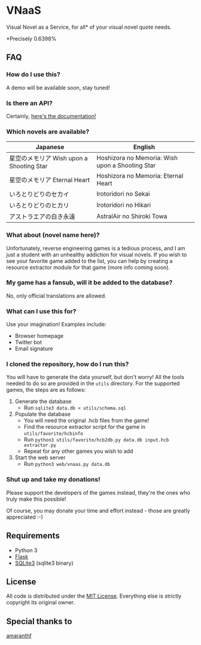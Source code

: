 # VNaaS

Visual Novel as a Service, for all\* of your visual novel quote needs.

\*Precisely 0.6398%

## FAQ

### How do I use this?

A demo will be available soon, stay tuned!

### Is there an API?

Certainly, [here's the documentation!](API.md)

### Which novels are available?

| Japanese                                 | English                                         |
|------------------------------------------|-------------------------------------------------|
| 星空のメモリア Wish upon a Shooting Star | Hoshizora no Memoria: Wish upon a Shooting Star |
| 星空のメモリア Eternal Heart             | Hoshizora no Memoria: Eternal Heart             |
| いろとりどりのセカイ                     | Irotoridori no Sekai                            |
| いろとりどりのヒカリ                     | Irotoridori no Hikari                           |
| アストラエアの白き永遠                   | AstralAir no Shiroki Towa                       |

### What about (novel name here)?

Unfortunately, reverse engineering games is a tedious process, and I am
just a student with an unhealthy addiction for visual novels. If you
wish to see your favorite game added to the list, you can help by creating
a resource extractor module for that game (more info coming soon).

### My game has a fansub, will it be added to the database?

No, only official translations are allowed.

### What can I use this for?

Use your imagination! Examples include:

- Browser homepage
- Twitter bot
- Email signature

### I cloned the repository, how do I run this?

You will have to generate the data yourself, but don't worry! All the tools
needed to do so are provided in the `utils` directory. For the supported games,
the steps are as follows:

1. Generate the database
    - Run `sqlite3 data.db < utils/schema.sql`
2. Populate the database
    - You will need the original .hcb files from the game!
    - Find the resource extractor script for the game in `utils/favorite/hcbinfo`
    - Run `python3 utils/favorite/hcb2db.py data.db input.hcb extractor.py`
    - Repeat for any other games you wish to add
3. Start the web server
    - Run `python3 web/vnaas.py data.db`

### Shut up and take my donations!

Please support the developers of the games instead, they're the ones who
truly make this possible!

Of course, you may donate your time and effort instead - those are greatly
appreciated :-)

## Requirements

- Python 3
- [Flask](http://flask.pocoo.org/)
- [SQLite3](https://www.sqlite.org/download.html) (sqlite3 binary)

## License

All code is distributed under the [MIT License](http://opensource.org/licenses/MIT).
Everything else is strictly copyright its original owner.

## Special thanks to

[amaranthf](https://bbs.sumisora.org/read.php?tid=11010281)
